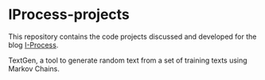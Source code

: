 IProcess-projects
=================
This repository contains the code projects discussed and developed for
the blog [I-Process](http://lsiemens.github.io).


TextGen, a tool to generate random text
from a set of training texts using Markov Chains.
